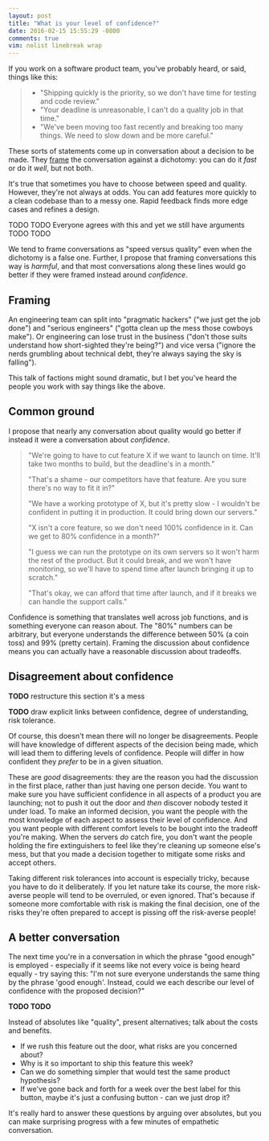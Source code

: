 ```yaml
---
layout: post
title: "What is your level of confidence?"
date: 2016-02-15 15:55:29 -0800
comments: true
vim: nolist linebreak wrap
---
```


If you work on a software product team, you've probably heard, or said, things like this:

> * "Shipping quickly is the priority, so we don't have time for testing and code review."
> * "Your deadline is unreasonable, I can't do a quality job in that time."
> * "We've been moving too fast recently and breaking too many things.  We need to slow down and be more careful."

These sorts of statements come up in conversation about a decision to be made.  They [frame](https://en.wikipedia.org/wiki/Framing_effect_(psychology)) the conversation against a dichotomy: you can do it *fast* or do it *well*, but not both.

It's true that sometimes you have to choose between speed and quality.  However, they're not always at odds.  You can add features more quickly to a clean codebase than to a messy one.  Rapid feedback finds more edge cases and refines a design.

TODO TODO Everyone agrees with this and yet we still have arguments TODO TODO

We tend to frame conversations as "speed versus quality" even when the dichotomy is a false one.  Further, I propose that framing conversations this way is *harmful*, and that most conversations along these lines would go better if they were framed instead around *confidence*.

<!-- more -->

## Framing

An engineering team can split into "pragmatic hackers" ("we just get the job done") and "serious engineers" ("gotta clean up the mess those cowboys make").  Or engineering can lose trust in the business ("don't those suits understand how short-sighted they're being?") and vice versa ("ignore the nerds grumbling about technical debt, they're always saying the sky is falling").

This talk of factions might sound dramatic, but I bet you've heard the people you work with say things like the above.

## Common ground

I propose that nearly any conversation about quality would go better if instead it were a conversation about *confidence*.

> "We're going to have to cut feature X if we want to launch on time.  It'll take two months to build, but the deadline's in a month."
>
> "That's a shame - our competitors have that feature.  Are you sure there's no way to fit it in?"
>
> "We have a working prototype of X, but it's pretty slow - I wouldn't be confident in putting it in production.  It could bring down our servers."
>
> "X isn't a core feature, so we don't need 100% confidence in it.  Can we get to 80% confidence in a month?"
>
> "I guess we can run the prototype on its own servers so it won't harm the rest of the product.  But it could break, and we won't have monitoring, so we'll have to spend time after launch bringing it up to scratch."
>
> "That's okay, we can afford that time after launch, and if it breaks we can handle the support calls."

Confidence is something that translates well across job functions, and is something everyone can reason about.  The "80%" numbers can be arbitrary, but everyone understands the difference between 50% (a coin toss) and 99% (pretty certain).  Framing the discussion about confidence means you can actually have a reasonable discussion about tradeoffs.

## Disagreement about confidence

**TODO** restructure this section it's a mess

**TODO** draw explicit links between confidence, degree of understanding, risk tolerance.

Of course, this doesn't mean there will no longer be disagreements.  People will have knowledge of different aspects of the decision being made, which will lead them to differing levels of confidence.  People will differ in how confident they *prefer* to be in a given situation.

These are *good* disagreements: they are the reason you had the discussion in the first place, rather than just having one person decide.  You want to make sure you have sufficient confidence in all aspects of a product you are launching; not to push it out the door and *then* discover nobody tested it under load.  To make an informed decision, you want the people with the most knowledge of each aspect to assess their level of confidence.  And you want people with different comfort levels to be bought into the tradeoff you're making.  When the servers *do* catch fire, you don't want the people holding the fire extinguishers to feel like they're cleaning up someone else's mess, but that you made a decision together to mitigate some risks and accept others.

Taking different risk tolerances into account is especially tricky, because you have to do it deliberately.  If you let nature take its course, the more risk-averse people will tend to be overruled, or even ignored.  That's because if someone more comfortable with risk is making the final decision, one of the risks they're often prepared to accept is pissing off the risk-averse people!

## A better conversation

The next time you're in a conversation in which the phrase "good enough" is employed - especially if it seems like not every voice is being heard equally - try saying this: "I'm not sure everyone understands the same thing by the phrase 'good enough'.  Instead, could we each describe our level of confidence with the proposed decision?"

**TODO TODO**

Instead of absolutes like "quality", present alternatives; talk about the costs and benefits.

 * If we rush this feature out the door, what risks are you concerned about?
 * Why is it so important to ship this feature this week?
 * Can we do something simpler that would test the same product hypothesis?
 * If we've gone back and forth for a week over the best label for this button, maybe it's just a confusing button - can we just drop it?

It's really hard to answer these questions by arguing over absolutes, but you can make surprising progress with a few minutes of empathetic conversation.

